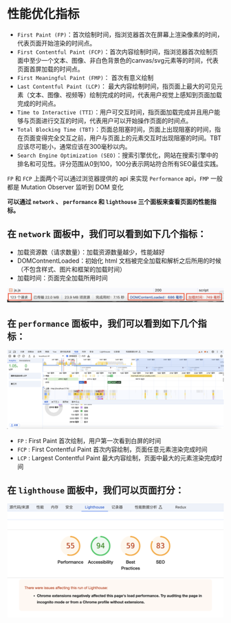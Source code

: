 # 性能优化指标

- `First Paint (FP)`：首次绘制时间，指浏览器首次在屏幕上渲染像素的时间，代表页面开始渲染的时间点。
- `First Contentful Paint (FCP)`：首次内容绘制时间，指浏览器首次绘制页面中至少一个文本、图像、非白色背景色的canvas/svg元素等的时间，代表页面首屏加载的时间点。
- `First Meaningful Paint (FMP)`： 首次有意义绘制
- `Last Contentful Paint (LCP)`： 最大内容绘制时间，指页面上最大的可见元素（文本、图像、视频等）绘制完成的时间，代表用户视觉上感知到页面加载完成的时间点。
- `Time to Interactive (TTI）`：用户可交互时间，指页面加载完成并且用户能够与页面进行交互的时间，代表用户可以开始操作页面的时间点。
- `Total Blocking Time (TBT)`：页面总阻塞时间，页面上出现阻塞的时间，指在页面变得完全交互之前，用户与页面上的元素交互时出现阻塞的时间。TBT应该尽可能小，通常应该在300毫秒以内。
- `Search Engine Optimization (SEO)`：搜索引擎优化，网站在搜索引擎中的排名和可见性。评分范围从0到100，100分表示网站符合所有SEO最佳实践。

`FP` 和 `FCP` 上面两个可以通过浏览器提供的 api 来实现 `Performance` api，`FMP` 一般都是 Mutation Observer 监听到 DOM 变化

**可以通过 `network` 、 `performance` 和 `lighthouse` 三个面板来查看页面的性能指标。**

## 在 `network` 面板中，我们可以看到如下几个指标：

- 加载资源数（请求数量）：加载资源数量越少，性能越好
- DOMContnentLoaded：初始化 html 文档被完全加载和解析之后所用的时候（不包含样式、图片和框架的加载时间）
- 加载时间：页面完全加载所用时间

![network](./img/network.png)

## 在 `performance` 面板中，我们可以看到如下几个指标：

![performance](./img/performance.png)

- `FP` : First Paint 首次绘制，用户第一次看到白屏的时间
- `FCP` : First Contentful Paint 首次内容绘制，页面任意元素渲染完成时间
- `LCP` : Largest Contentful Paint 最大内容绘制，页面中最大的元素渲染完成时间

## 在 `lighthouse` 面板中，我们可以页面打分：

![lighthouse](./img/lighthouse.png)

